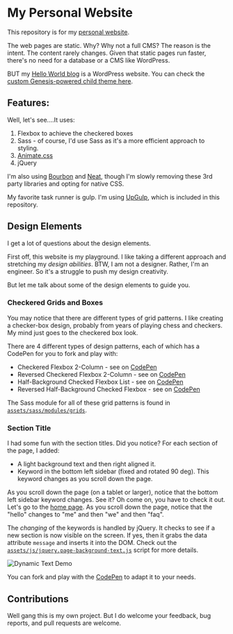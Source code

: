 # My Personal Website

This repository is for my [personal website](https://hellofromtonya.com).  

The web pages are static. Why?  Why not a full CMS? The reason is the intent.  The content rarely changes.  Given that static pages run faster, there's no need for a database or a CMS like WordPress.  

BUT my [Hello World blog](https://hellofromtonya.com/blog/) is a WordPress website.  You can check the [custom Genesis-powered child theme here](https://github.com/hellofromtonya/Hello-Minimal).

## Features:

Well, let's see....It uses:

1. Flexbox to achieve the checkered boxes
2. Sass - of course, I'd use Sass as it's a more efficient approach to styling.
3. [Animate.css](https://daneden.github.io/animate.css/)
4. jQuery

I'm also using [Bourbon](http://bourbon.io/) and [Neat](http://neat.bourbon.io/), though I'm slowly removing these 3rd party libraries and opting for native CSS.

My favorite task runner is gulp.  I'm using [UpGulp](https://github.com/KnowTheCode/UpGulp), which is included in this repository.

## Design Elements

I get a lot of questions about the design elements.  

First off, this website is my playground.  I like taking a different approach and stretching my _design abilities_.  BTW, I am not a designer.  Rather, I'm an engineer.  So it's a struggle to push my design creativity.

But let me talk about some of the design elements to guide you.

### Checkered Grids and Boxes

You may notice that there are different types of grid patterns.  I like creating a checker-box design, probably from years of playing chess and checkers.  My mind just goes to the checkered box look.

There are 4 different types of design patterns, each of which has a CodePen for you to fork and play with:

- Checkered Flexbox 2-Column - see on [CodePen](https://codepen.io/hellofromtonya/pen/EveoXE)
- Reversed Checkered Flexbox 2-Column - see on [CodePen](https://codepen.io/hellofromtonya/pen/QMVaQG)
- Half-Background Checked Flexbox List - see on [CodePen](https://codepen.io/hellofromtonya/pen/WEgdKo)
- Reversed Half-Background Checked Flexbox - see on [CodePen](https://codepen.io/hellofromtonya/pen/rzZpqd)

The Sass module for all of these grid patterns is found in [`assets/sass/modules/grids`](https://github.com/hellofromtonya/hellofromtonya/tree/master/assets/sass/modules/grids).

### Section Title

I had some fun with the section titles.  Did you notice? For each section of the page, I added:

- A light background text and then right aligned it.
- Keyword in the bottom left sidebar (fixed and rotated 90 deg).  This keyword changes as you scroll down the page.

As you scroll down the page (on a tablet or larger), notice that the bottom left sidebar keyword changes.  See it?  Oh come on, you have to check it out.  Let's go to the [home page](https://hellofromtonya.com/).  As you scroll down the page, notice that the "hello" changes to "me" and then "we" and then "faq".

The _changing_ of the keywords is handled by jQuery.  It checks to see if a new section is now visible on the screen.  If yes, then it grabs the data attribute `message` and inserts it into the DOM.  Check out the [`assets/js/jquery.page-background-text.js`](https://github.com/hellofromtonya/hellofromtonya/blob/master/assets/js/jquery.page-background-text.js) script for more details.

![Dynamic Text Demo](/_wiki/DynamicText.gif?raw=true)

You can fork and play with the [CodePen](https://codepen.io/hellofromtonya/pen/YxOeEq) to adapt it to your needs.

## Contributions

Well gang this is my own project.  But I do welcome your feedback, bug reports, and pull requests are welcome.